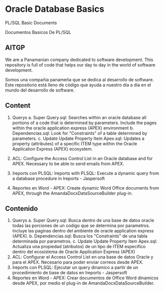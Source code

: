 # Oracle Database Basics
PL/SQL Basic Documents

Documentos Basicos De PL/SQL

## AITGP 
We are a Panamanian company dedicated to software development.
This repository is full of code that helps our day to day in the world of software development.

Somos una compañia panameña que se dedica al desarrollo de software.
Este repositorio está lleno de código que ayuda a nuestro dia a dia en el mundo del desarrollo de software.

## Content
1. Querys
    a. Super Query.sql: Searches within an oracle database all portions of a code that is determined by parameters. Include the pages within the oracle application express (APEX) environment
    b. Dependencias.sql: Look for "Constraints" of a table determined by parameters.
    c. Update Update Property Item Apex.sql: Updates a property (attributes) of a specific ITEM type within the Oracle Application Express (APEX) ecosystem.

2. ACL: Configure the Access Control List in an Oracle database and for APEX. Necessary to be able to send emails from APEX.
3. Ireports con PLSQL: Ireports with PLSQL: Execute a dynamic query from a database procedure in Ireports - Jaspersoft
4. Reportes en Word - APEX: Create dynamic Word Office documents from APEX, through the AmandaDocxDataSourceBuilder plug-in.

## Contenido
1. Querys
    a. Super Query.sql: Busca dentro de una base de datos oracle todas las porciones de un codigo que se determina por parametros. Incluye las paginas dentro del ambiente de oracle application express (APEX).
    b. Dependencias.sql: Busca los "Constraints" de una tabla determinada por parametros. 
    c. Update Update Property Item Apex.sql: Actualiza una propiedad (atributos) de un tipo de ITEM especifico dentro del ecosistema de Oracle Application Express (APEX)
2. ACL: Configurar el Access Control List en una base de datos Oracle y para el APEX. Necesario para poder enviar correos desde APEX.
3. Ireports con PLSQL: Ejecutar un query dinamico a partir de un procedimiento de base de datos en Ireports - Jaspersoft
4. Reportes en Word - APEX: Crear documentos de Office Word dinamicos desde APEX, por medio el plug-in de AmandaDocxDataSourceBuilder.
